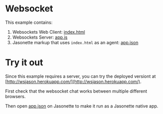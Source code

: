 # Websocket

This example contains:

1. Websockets Web Client: [index.html](./index.html)
2. Websockets Server: [app.js](./app.js)
3. Jasonette markup that uses `index.html` as an agent: [app.json](./app.json)

# Try it out

Since this example requires a server, you can try the deployed versiont at [http://wsjason.herokuapp.com/](http://wsjason.herokuapp.com/).

First check that the websocket chat works between multiple different browsers.

Then open [app.json](http://wsjason.herokuapp.com/app.json) on Jasonette to make it run as a Jasonette native app.
